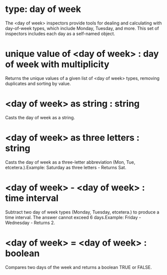 # type: day of week

The &lt;day of week&gt; inspectors provide tools for dealing and calculating with day-of-week types, which include Monday, Tuesday, and more. This set of inspectors includes each day as a self-named object.

# unique value of &lt;day of week&gt; : day of week with multiplicity

Returns the unique values of a given list of &lt;day of week&gt; types, removing duplicates and sorting by value.

# &lt;day of week&gt; as string : string

Casts the day of week as a string.

# &lt;day of week&gt; as three letters : string

Casts the day of week as a three-letter abbreviation (Mon, Tue, etcetera.).Example: Saturday as three letters - Returns Sat.

# &lt;day of week&gt; - &lt;day of week&gt; : time interval

Subtract two day of week types (Monday, Tuesday, etcetera.) to produce a time interval. The answer cannot exceed 6 days.Example: Friday - Wednesday - Returns 2.

# &lt;day of week&gt; = &lt;day of week&gt; : boolean

Compares two days of the week and returns a boolean TRUE or FALSE.
